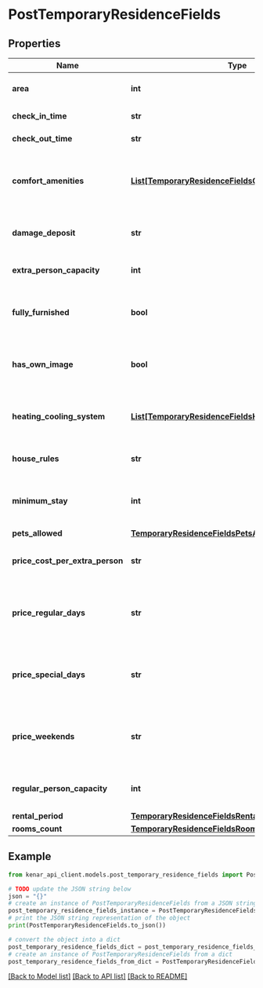 # PostTemporaryResidenceFields


## Properties

Name | Type | Description | Notes
------------ | ------------- | ------------- | -------------
**area** | **int** | متراژ اقامتگاه به متر مربع | [optional] 
**check_in_time** | **str** | Check-in time | [optional] 
**check_out_time** | **str** | Check-out time | [optional] 
**comfort_amenities** | [**List[TemporaryResidenceFieldsComfortAmenity]**](TemporaryResidenceFieldsComfortAmenity.md) | List of comfort amenities available in the residence | [optional] 
**damage_deposit** | **str** | Damage deposit amount in Toman | [optional] 
**extra_person_capacity** | **int** | تعداد افراد اضافه مجاز در اقامتگاه | [optional] 
**fully_furnished** | **bool** | Whether the residence is fully furnished | [optional] 
**has_own_image** | **bool** | تصاویر مربوط به خود ملک بوده و تزئینی نیستند. | [optional] 
**heating_cooling_system** | [**List[TemporaryResidenceFieldsHeatingCoolingSystem]**](TemporaryResidenceFieldsHeatingCoolingSystem.md) | List of heating and cooling systems available | [optional] 
**house_rules** | **str** | House rules and regulations | [optional] 
**minimum_stay** | **int** | Minimum number of days required for stay | [optional] 
**pets_allowed** | [**TemporaryResidenceFieldsPetsAllowed**](TemporaryResidenceFieldsPetsAllowed.md) |  | [optional] 
**price_cost_per_extra_person** | **str** | هزینه هر نفر اضافه به ازای هر شب به تومان | [optional] 
**price_regular_days** | **str** | قیمت اقامتگاه در روزهای عادی (شنبه تا سه‌شنبه) به تومان | [optional] 
**price_special_days** | **str** | قیمت اقامتگاه در روزهای خاص (تعطیلات و مناسبت‌ها) به تومان | [optional] 
**price_weekends** | **str** | قیمت اقامتگاه در آخر هفته (چهارشنبه تا جمعه) به تومان | [optional] 
**regular_person_capacity** | **int** | ظرفیت استاندارد افراد در اقامتگاه | [optional] 
**rental_period** | [**TemporaryResidenceFieldsRentalPeriod**](TemporaryResidenceFieldsRentalPeriod.md) |  | [optional] 
**rooms_count** | [**TemporaryResidenceFieldsRoomsCount**](TemporaryResidenceFieldsRoomsCount.md) |  | [optional] 

## Example

```python
from kenar_api_client.models.post_temporary_residence_fields import PostTemporaryResidenceFields

# TODO update the JSON string below
json = "{}"
# create an instance of PostTemporaryResidenceFields from a JSON string
post_temporary_residence_fields_instance = PostTemporaryResidenceFields.from_json(json)
# print the JSON string representation of the object
print(PostTemporaryResidenceFields.to_json())

# convert the object into a dict
post_temporary_residence_fields_dict = post_temporary_residence_fields_instance.to_dict()
# create an instance of PostTemporaryResidenceFields from a dict
post_temporary_residence_fields_from_dict = PostTemporaryResidenceFields.from_dict(post_temporary_residence_fields_dict)
```
[[Back to Model list]](../README.md#documentation-for-models) [[Back to API list]](../README.md#documentation-for-api-endpoints) [[Back to README]](../README.md)


